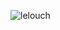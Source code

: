 ![lelouch](https://images.steamusercontent.com/ugc/936057354832552163/968D22355DA2DF4A5F358EAFE92A833E5F431F9E/?imw=5000&imh=5000&ima=fit&impolicy=Letterbox&imcolor=%23000000&letterbox=false)
<!--
**TifanoOgotan/TifanoOgotan** is a ✨ _special_ ✨ repository because its `README.md` (this file) appears on your GitHub profile.

Here are some ideas to get you started:

- 🔭 I’m currently working on ...
- 🌱 I’m currently learning ...
- 👯 I’m looking to collaborate on ...
- 🤔 I’m looking for help with ...
- 💬 Ask me about ...
- 📫 How to reach me: ...
- 😄 Pronouns: ...
- ⚡ Fun fact: ...
-->

